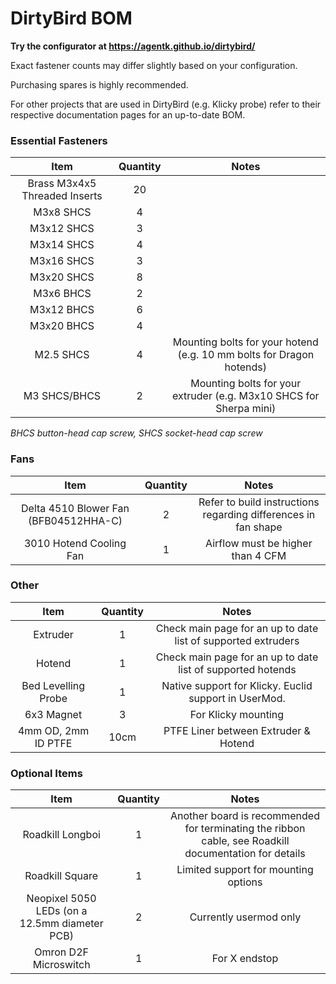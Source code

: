 # DirtyBird BOM

**Try the configurator at https://agentk.github.io/dirtybird/**

Exact fastener counts may differ slightly based on your configuration.

Purchasing spares is highly recommended.

For other projects that are used in DirtyBird (e.g. Klicky probe) refer to their respective documentation pages for an up-to-date BOM.

### Essential Fasteners

|             Item              | Quantity |                                Notes                                 |
| :---------------------------: | :------: | :------------------------------------------------------------------: |
| Brass M3x4x5 Threaded Inserts |    20    |                                                                      |
|           M3x8 SHCS           |    4     |                                                                      |
|          M3x12 SHCS           |    3     |                                                                      |
|          M3x14 SHCS           |    4     |                                                                      |
|          M3x16 SHCS           |    3     |                                                                      |
|          M3x20 SHCS           |    8     |                                                                      |
|           M3x6 BHCS           |    2     |                                                                      |
|          M3x12 BHCS           |    6     |                                                                      |
|          M3x20 BHCS           |    4     |                                                                      |
|           M2.5 SHCS           |    4     | Mounting bolts for your hotend (e.g. 10 mm bolts for Dragon hotends) |
|         M3 SHCS/BHCS          |    2     |  Mounting bolts for your extruder (e.g. M3x10 SHCS for Sherpa mini)  |

_BHCS button-head cap screw, SHCS socket-head cap screw_

### Fans

|                 Item                  | Quantity |               Notes               |
| :-----------------------------------: | :------: | :-------------------------------: |
| Delta 4510 Blower Fan (BFB04512HHA-C) |    2     |   Refer to build instructions regarding differences in fan shape   |
|        3010 Hotend Cooling Fan        |    1     | Airflow must be higher than 4 CFM |

### Other

|        Item         | Quantity |                             Notes                              |
| :-----------------: | :------: | :------------------------------------------------------------: |
|      Extruder       |    1     | Check main page for an up to date list of supported extruders |
|       Hotend        |    1     | Check main page for an up to date list of supported hotends  |
| Bed Levelling Probe |    1     |     Native support for Klicky. Euclid support in UserMod.      |
|     6x3 Magnet      |    3     |                      For Klicky mounting                       |
| 4mm OD, 2mm ID PTFE |   10cm   |              PTFE Liner between Extruder & Hotend              |

### Optional Items

|                     Item                      | Quantity |                                                 Notes                                                 |
| :-------------------------------------------: | :------: | :---------------------------------------------------------------------------------------------------: |
|               Roadkill Longboi                |    1     | Another board is recommended for terminating the ribbon cable, see Roadkill documentation for details |
|                Roadkill Square                |    1     |                 Limited support for mounting options                                                  |
| Neopixel 5050 LEDs (on a 12.5mm diameter PCB) |    2     |                                   Currently usermod only                                              |
|             Omron D2F Microswitch             |    1     |                                             For X endstop                                             |
